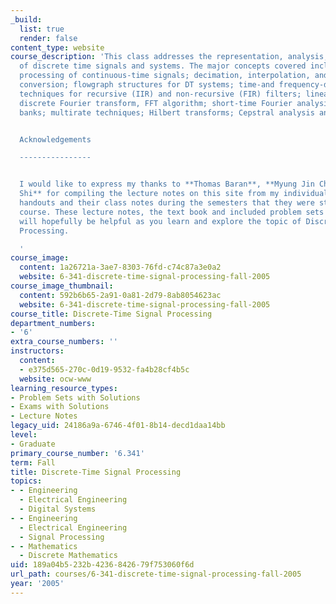 ```yaml
---
_build:
  list: true
  render: false
content_type: website
course_description: 'This class addresses the representation, analysis, and design
  of discrete time signals and systems. The major concepts covered include: Discrete-time
  processing of continuous-time signals; decimation, interpolation, and sampling rate
  conversion; flowgraph structures for DT systems; time-and frequency-domain design
  techniques for recursive (IIR) and non-recursive (FIR) filters; linear prediction;
  discrete Fourier transform, FFT algorithm; short-time Fourier analysis and filter
  banks; multirate techniques; Hilbert transforms; Cepstral analysis and various applications.


  Acknowledgements

  ----------------


  I would like to express my thanks to **Thomas Baran**, **Myung Jin Choi**, and **Xiaomeng
  Shi** for compiling the lecture notes on this site from my individual lectures and
  handouts and their class notes during the semesters that they were students in the
  course. These lecture notes, the text book and included problem sets and solutions
  will hopefully be helpful as you learn and explore the topic of Discrete-Time Signal
  Processing.

  '
course_image:
  content: 1a26721a-3ae7-8303-76fd-c74c87a3e0a2
  website: 6-341-discrete-time-signal-processing-fall-2005
course_image_thumbnail:
  content: 592b6b65-2a91-0a81-2d79-8ab8054623ac
  website: 6-341-discrete-time-signal-processing-fall-2005
course_title: Discrete-Time Signal Processing
department_numbers:
- '6'
extra_course_numbers: ''
instructors:
  content:
  - e375d565-270c-0d19-9532-fa4b28cf4b5c
  website: ocw-www
learning_resource_types:
- Problem Sets with Solutions
- Exams with Solutions
- Lecture Notes
legacy_uid: 24186a9a-6746-4f01-8b14-decd1daa14bb
level:
- Graduate
primary_course_number: '6.341'
term: Fall
title: Discrete-Time Signal Processing
topics:
- - Engineering
  - Electrical Engineering
  - Digital Systems
- - Engineering
  - Electrical Engineering
  - Signal Processing
- - Mathematics
  - Discrete Mathematics
uid: 189a04b5-232b-4236-8426-79f753060f6d
url_path: courses/6-341-discrete-time-signal-processing-fall-2005
year: '2005'
---
```

